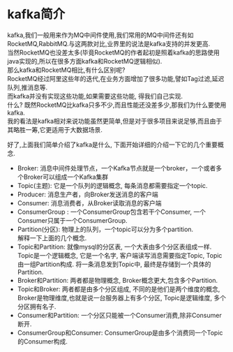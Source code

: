 # kafka简介
kafka,我们一般用来作为MQ中间件使用,我们常用的MQ中间件还有如RocketMQ,RabbitMQ.与这两款对比,业界里的说法是kafka支持的并发更高.  
当然RocketMQ也没差太多(毕竟RocketMQ的作者起初是照着kafka的思路使用java实现的,所以在很多方面kafka和RocketMQ逻辑相似).  
那么kafka和RocketMQ相比,有什么区别呢?  
RocketMQ经过阿里这些年的迭代,在业务方面增加了很多功能,譬如Tag过滤,延迟队列,推消息等.  
而kafka并没有实现这些功能,如果需要这些功能, 得我们自己实现.  
什么? 既然RocketMQ比kafka只多不少,而且性能还没差多少,那我们为什么要使用kafka.  
我的看法是kafka相对来说功能虽然更简单,但是对于很多项目来说足够,而且由于其略胜一筹,它更适用于大数据场景.  

好了,上面我们简单介绍了kafka是什么, 下面开始详细的介绍一下它的几个重要概念.
- Broker: 消息中间件处理节点，一个Kafka节点就是一个broker，一个或者多个Broker可以组成一个Kafka集群
- Topic(主题): 它是一个队列的逻辑概念, 每条消息都需要指定一个topic.
- Producer: 消息生产者，向Broker发送消息的客户端
- Consumer: 消息消费者，从Broker读取消息的客户端
- ConsumerGroup : 一个ConsumerGroup包含若干个Consumer, 一个Consumer只属于一个ConsumerGroup.
- Partition(分区): 物理上的队列，一个topic可以分为多个partition.  
解释一下上面的几个概念.
- Topic和Partition: 就像mysql的分区表, 一个大表由多个分区表组成一样. Topic是一个逻辑概念, 它是一个名字, 客户端读写消息需要指定Topic, Topic由一组Partition构成. 将一条消息发到Topic中, 最终是存储到一个具体的Partition. 
- Broker和Partition: 两者都是物理概念, Broker概念更大,包含多个Partition. 
- Topic和Broker: 两者都是由多个分区组成, 不同的是他们是两个维度的概念, Broker是物理维度,也就是说一台服务器上有多个分区, Topic是逻辑维度, 多个分区拥有名子.
- Consumer和Partition: 一个分区只能被一个Consumer消费,除非Consumer断开.
- ConsumerGroup和Consumer: ConsumerGroup是由多个消费同一个Topic的Consumer构成.